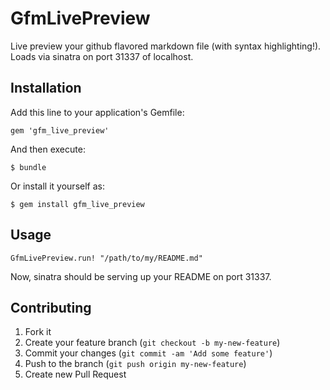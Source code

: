 # GfmLivePreview

Live preview your github flavored markdown file (with syntax highlighting!). Loads via sinatra on port 31337 of localhost.

## Installation

Add this line to your application's Gemfile:

    gem 'gfm_live_preview'

And then execute:

    $ bundle

Or install it yourself as:

    $ gem install gfm_live_preview

## Usage

    GfmLivePreview.run! "/path/to/my/README.md"

Now, sinatra should be serving up your README on port 31337.


## Contributing

1. Fork it
2. Create your feature branch (`git checkout -b my-new-feature`)
3. Commit your changes (`git commit -am 'Add some feature'`)
4. Push to the branch (`git push origin my-new-feature`)
5. Create new Pull Request
